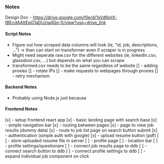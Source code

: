### Notes

Design Doc - https://drive.google.com/file/d/1sVdNnIX-tBEcdAAItEpG1aDUzladQq-0/view?usp=drive_link

#### Script Notes
- Figure out how scraped data columns will look (ie, "id, job, descriptions, ...") -> than can start on transformer even if scraper is in progress
- Might need seperate raw.csv for the different websites (ie, linkedIn.csv, glassdoor.csv, ...) but depends on what you can scrape
- transformed.csv needs to be the same regardless of website
[] - adding proxies
[] - rotate IPs
[] - make requests to webpages through proxies
[] - retry mechanism 


#### Backend Notes
- Probably using Node.js just because


#### Frontend Notes
[x] - setup frontend react app
[x] - basic landing page with search base
[x] - simple navigation bar
[x] - routing between pages
[x] - page to view job results (dummy data)
[x] - route to job list page on search button submit
[x] - authentication (simple auth with google)
[x] - upload resume button (pdf)
[ ] - store uploaded resume file in server
[ ] - profile page
[ ] - location bar
[ ] - profile settings/questionare
[ ] - connect job results page to ddb
[ ] - connect search button to ddb
[ ] - connect profile settings to ddb
[ ] - expand individual job component on click